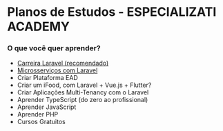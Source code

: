 # Planos de Estudos - ESPECIALIZATI ACADEMY

### O que você quer aprender?

- [Carreira Laravel (recomendado)](/carreira_laravel.md)
- [Microsserviços com Laravel](/microservices.md)
- Criar Plataforma EAD
- Criar um iFood, com Laravel + Vue.js + Flutter?
- Criar Aplicações Multi-Tenancy com o Laravel
- Aprender TypeScript (do zero ao profissional)
- Aprender JavaScript
- Aprender PHP
- Cursos Gratuitos
